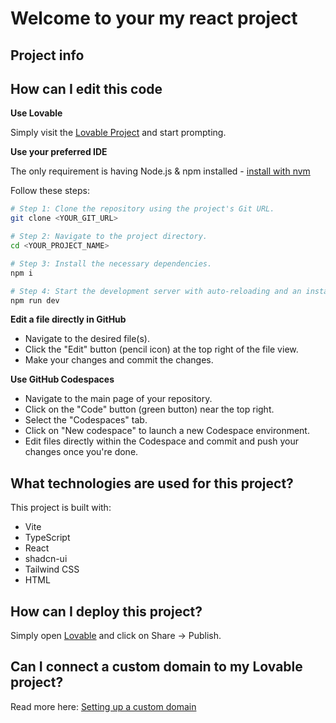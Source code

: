 # Welcome to your my react project

## Project info


## How can I edit this code 


**Use Lovable**

Simply visit the [Lovable Project](https://lovable.dev/projects/64538104-89f8-4599-9f59-d3573cb848c0) and start prompting.


**Use your preferred IDE**


The only requirement is having Node.js & npm installed - [install with nvm](https://github.com/nvm-sh/nvm#installing-and-updating)

Follow these steps:

```sh
# Step 1: Clone the repository using the project's Git URL.
git clone <YOUR_GIT_URL>

# Step 2: Navigate to the project directory.
cd <YOUR_PROJECT_NAME>

# Step 3: Install the necessary dependencies.
npm i

# Step 4: Start the development server with auto-reloading and an instant preview.
npm run dev
```

**Edit a file directly in GitHub**

- Navigate to the desired file(s).
- Click the "Edit" button (pencil icon) at the top right of the file view.
- Make your changes and commit the changes.

**Use GitHub Codespaces**

- Navigate to the main page of your repository.
- Click on the "Code" button (green button) near the top right.
- Select the "Codespaces" tab.
- Click on "New codespace" to launch a new Codespace environment.
- Edit files directly within the Codespace and commit and push your changes once you're done.

## What technologies are used for this project?

This project is built with:

- Vite
- TypeScript
- React
- shadcn-ui
- Tailwind CSS
- HTML

## How can I deploy this project?

Simply open [Lovable](https://lovable.dev/projects/64538104-89f8-4599-9f59-d3573cb848c0) and click on Share -> Publish.

## Can I connect a custom domain to my Lovable project?


Read more here: [Setting up a custom domain](https://docs.lovable.dev/tips-tricks/custom-domain#step-by-step-guide)

